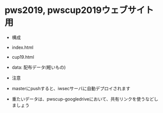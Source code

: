 pws2019, pwscup2019ウェブサイト用
==

- 構成
 - index.html
 - cup19.html
 - data: 配布データ(軽いもの)

- 注意
 - masterにpushすると、iwsecサーバに自動デプロイされます
 - 重たいデータは、pwscup-googledriveにおいて、共有リンクを使うなどしましょう

